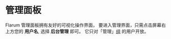 # 管理面板

Flarum 管理面板拥有友好的可视化操作界面， 要进入管理界面，只需点击屏幕右上方您的 **用户名**, 选择 **后台管理** 即可。 它只对「管理」[组](permissions) 的用户开放。
